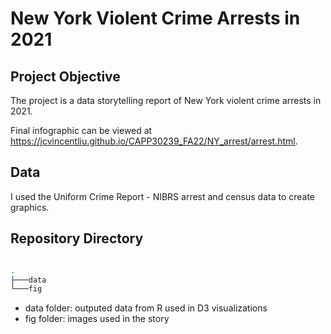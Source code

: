 
# New York Violent Crime Arrests in 2021

## Project Objective
The project is a data storytelling report of New York violent crime arrests in 2021. 

Final infographic can be viewed at https://jcvincentliu.github.io/CAPP30239_FA22/NY_arrest/arrest.html. 

## Data

I used the Uniform Crime Report - NIBRS arrest and census data to create graphics. 

## Repository Directory

```bash

.
├───data 
└───fig

```

- data folder: outputed data from R used in D3 visualizations
- fig folder: images used in the story

